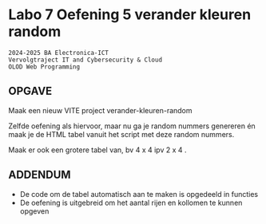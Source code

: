 # Labo 7 Oefening 5 verander kleuren random
    2024-2025 BA Electronica-ICT
    Vervolgtraject IT and Cybersecurity & Cloud
    OLOD Web Programming


OPGAVE
------
Maak een nieuw VITE project verander-kleuren-random

Zelfde oefening als hiervoor, maar nu ga je random nummers genereren én maak je de HTML tabel vanuit het script met deze random nummers.

Maak er ook een grotere tabel van, bv 4 x 4 ipv 2 x 4 .


ADDENDUM
--------
* De code om de tabel automatisch aan te maken is opgedeeld in functies
* De oefening is uitgebreid om het aantal rijen en kollomen te kunnen opgeven
